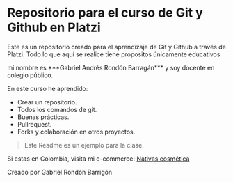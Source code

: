   <h1>Repositorio para el curso de Git y Github en Platzi</h1>
  <p>Este es un repositorio creado para el aprendizaje de Git y Github a través de Platzi. Todo lo que aquí se realice tiene propositos únicamente educativos</p>
mi nombre es ***Gabriel Andrés Rondón Barragán*** y soy docente en colegio público.

En este curso he aprendido:
- Crear un repositorio.
- Todos los comandos de git.
- Buenas prácticas.
- Pullrequest.
- Forks y colaboración en otros proyectos.

> Este Readme es un ejemplo para la clase.

Si estas en Colombia, visita mi e-commerce: [Nativas cosmética](https://soynativas.com "Nativas cosmética")

Creado por Gabriel Rondón Barrigón
 


